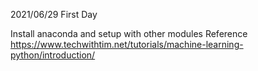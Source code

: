 2021/06/29
First Day

Install anaconda and setup with other modules
Reference https://www.techwithtim.net/tutorials/machine-learning-python/introduction/

